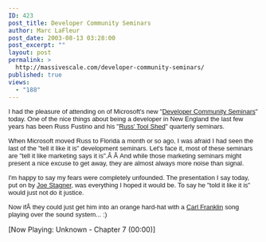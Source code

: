 ```yaml
---
ID: 423
post_title: Developer Community Seminars
author: Marc LaFleur
post_date: 2003-08-13 03:28:00
post_excerpt: ""
layout: post
permalink: >
  http://massivescale.com/developer-community-seminars/
published: true
views:
  - "188"
---
```

<p><font face="Arial" size="2">I had the pleasure of attending on of Microsoft's new "<a href="http://www.microsoft.com/seminar/dcc/default.mspx">Developer Community Seminars</a>" today. One of the nice things about being a developer in New England the last few years has been Russ Fustino and his "<a href="http://www.microsoft.com/usa/newengland/russtoolshed/default.asp">Russ' Tool Shed</a>" quarterly seminars.</font></p> <p><font face="Arial" size="2">When Microsoft moved Russ to Florida a month or so ago, I was afraid I had seen the last of the "tell it like it is" development seminars. Let's face it, most of these seminars are "tell it like marketing says it is".Â Â And while those marketing seminars might present a nice excuse to get away, they are almost always more noise than signal.</font></p> <p><font face="Arial" size="2">I'm happy to say my fears were completely unfounded. The presentation I say today, put on by <a href="http://www.managedcode.com">Joe Stagner</a>, was everything I hoped it would be. To say he "told it like it is" would just not do it justice.</font></p> <p><font face="Arial" size="2">Now ifÂ they could just get him into an orange hard-hat with a <a href="http://www.franklins.net/dotnetrocks.asp">Carl Franklin</a> song playing over the sound system... :)</font></p><div><p>[Now Playing: Unknown - Chapter 7 (00:00)]</p></div>